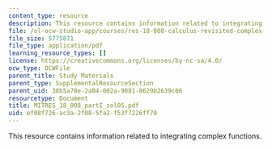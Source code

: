 ```yaml
---
content_type: resource
description: This resource contains information related to integrating complex functions.
file: /ol-ocw-studio-app/courses/res-18-008-calculus-revisited-complex-variables-differential-equations-and-linear-algebra-fall-2011/ef08f726ac3a2f085fa2f53f7226ff70_MITRES_18_008_partI_sol05.pdf
file_size: 5775871
file_type: application/pdf
learning_resource_types: []
license: https://creativecommons.org/licenses/by-nc-sa/4.0/
ocw_type: OCWFile
parent_title: Study Materials
parent_type: SupplementalResourceSection
parent_uid: 38b5a78e-2a04-002a-9081-8629b2639c06
resourcetype: Document
title: MITRES_18_008_partI_sol05.pdf
uid: ef08f726-ac3a-2f08-5fa2-f53f7226ff70
---
```

This resource contains information related to integrating complex functions.